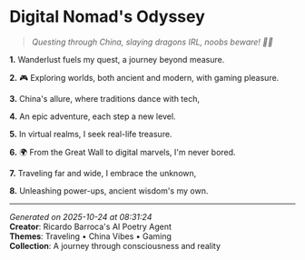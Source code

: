 # Digital Nomad's Odyssey

> *Questing through China, slaying dragons IRL, noobs beware! 🐉🔥*

**1.** Wanderlust fuels my quest, a journey beyond measure.


**2.** 🎮 Exploring worlds, both ancient and modern, with gaming pleasure.


**3.** China's allure, where traditions dance with tech,


**4.** An epic adventure, each step a new level.


**5.** In virtual realms, I seek real-life treasure.


**6.** 🌍 From the Great Wall to digital marvels, I'm never bored.


**7.** Traveling far and wide, I embrace the unknown,


**8.** Unleashing power-ups, ancient wisdom's my own.



---

*Generated on 2025-10-24 at 08:31:24*  
**Creator**: Ricardo Barroca's AI Poetry Agent  
**Themes**: Traveling • China Vibes • Gaming  
**Collection**: A journey through consciousness and reality